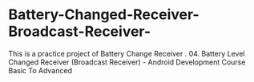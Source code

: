 # Battery-Changed-Receiver-Broadcast-Receiver-
This is a practice project of Battery Change Receiver . 04. Battery Level Changed Receiver (Broadcast Receiver) - Android Development Course Basic To Advanced
